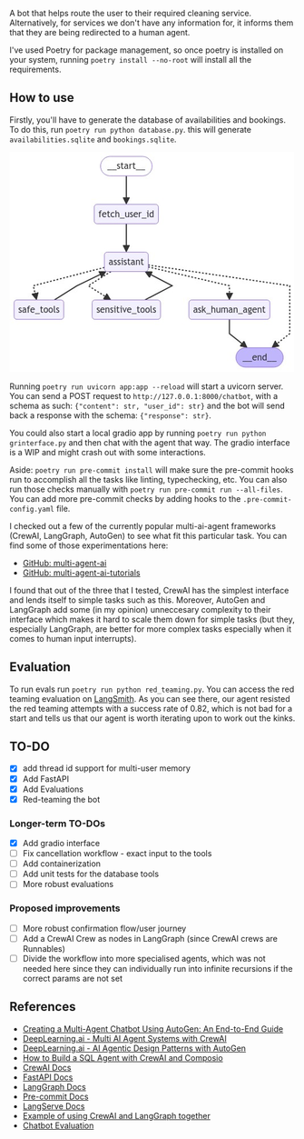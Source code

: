 A bot that helps route the user to their required cleaning service. Alternatively, for services we don't have any information for, it informs them that they are being redirected to a human agent.

I've used Poetry for package management, so once poetry is installed on your system, running `poetry install --no-root` will install all the requirements.

## How to use
Firstly, you'll have to generate the database of availabilities and bookings. To do this, run `poetry run python database.py`. this will generate `availabilities.sqlite` and `bookings.sqlite`.

![Graph of the LangGraph bot and its tools](images/graph.jpeg)

Running `poetry run uvicorn app:app --reload` will start a uvicorn server. You can send a POST request to `http://127.0.0.1:8000/chatbot`, with a schema as such: `{"content": str, "user_id": str}` and the bot will send back a response with the schema: `{"response": str}`.

You could also start a local gradio app by running `poetry run python grinterface.py` and then chat with the agent that way. The gradio interface is a WIP and might crash out with some interactions.

Aside: `poetry run pre-commit install` will make sure the pre-commit hooks run to accomplish all the tasks like linting, typechecking, etc. You can also run those checks manually with `poetry run pre-commit run --all-files`. You can add more pre-commit checks by adding hooks to the `.pre-commit-config.yaml` file.

I checked out a few of the currently popular multi-ai-agent frameworks (CrewAI, LangGraph, AutoGen) to see what fit this particular task. You can find some of those experimentations here:
- [GitHub: multi-agent-ai](https://github.com/kevin-v96/multi-agent-ai)
- [GitHub: multi-agent-ai-tutorials](https://github.com/kevin-v96/multi-agent-ai-tutorials)

I found that out of the three that I tested, CrewAI has the simplest interface and lends itself to simple tasks such as this. Moreover, AutoGen and LangGraph add some (in my opinion) unneccesary complexity to their interface which makes it hard to scale them down for simple tasks (but they, especially LangGraph, are better for more complex tasks especially when it comes to human input interrupts).

## Evaluation
To run evals run `poetry run python red_teaming.py`. You can access the red teaming evaluation on [LangSmith](https://smith.langchain.com/public/e7fff5a8-6c3c-48f2-8fce-eb1439bbc864/d). As you can see there, our agent resisted the red teaming attempts with a success rate of 0.82, which is not bad for a start and tells us that our agent is worth iterating upon to work out the kinks.

## TO-DO
- [x] add thread id support for multi-user memory
- [x] Add FastAPI
- [x] Add Evaluations
- [x] Red-teaming the bot
### Longer-term TO-DOs
- [x] Add gradio interface
- [ ] Fix cancellation workflow - exact input to the tools
- [ ] Add containerization
- [ ] Add unit tests for the database tools
- [ ] More robust evaluations
### Proposed improvements
- [ ] More robust confirmation flow/user journey
- [ ] Add a CrewAI Crew as nodes in LangGraph (since CrewAI crews are Runnables)
- [ ] Divide the workflow into more specialised agents, which was not needed here since they can individually run into infinite recursions if the correct params are not set

## References
- [Creating a Multi-Agent Chatbot Using AutoGen: An End-to-End Guide](https://blog.arjun-g.com/creating-a-multi-agent-chatbot-using-autogen-an-end-to-end-guide-78b6671a96b4)
- [DeepLearning.ai - Multi AI Agent Systems with CrewAI](https://learn.deeplearning.ai/courses/multi-ai-agent-systems-with-crewai)
- [DeepLearning.ai - AI Agentic Design Patterns with AutoGen](https://learn.deeplearning.ai/courses/ai-agentic-design-patterns-with-autogen)
- [How to Build a SQL Agent with CrewAI and Composio](https://www.analyticsvidhya.com/blog/2024/07/sql-agent-with-crewai-and-composio/)
 - [CrewAI Docs](https://docs.crewai.com/)
 - [FastAPI Docs](https://fastapi.tiangolo.com/)
 - [LangGraph Docs](https://langchain-ai.github.io/langgraph/tutorials/customer-support/customer-support/)
 - [Pre-commit Docs](https://pre-commit.com/)
 - [LangServe Docs](https://python.langchain.com/v0.2/docs/langserve/)
 - [Example of using CrewAI and LangGraph together](https://github.com/crewAIInc/crewAI-examples/tree/main/CrewAI-LangGraph)
 - [Chatbot Evaluation](https://langchain-ai.github.io/langgraph/tutorials/chatbot-simulation-evaluation/agent-simulation-evaluation/)
